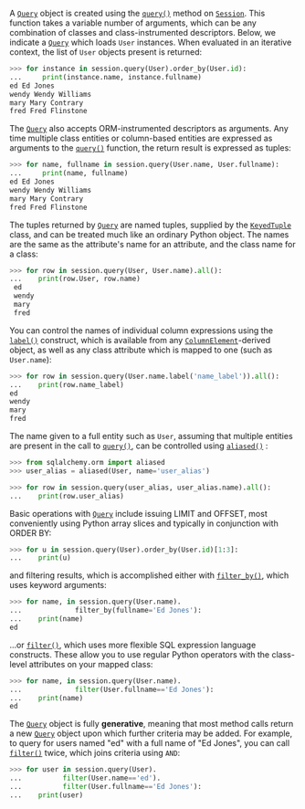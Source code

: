 A [`Query`](http://docs.sqlalchemy.org/query.html#sqlalchemy.orm.query.Query "sqlalchemy.orm.query.Query") object is created using the [`query()`](http://docs.sqlalchemy.org/session_api.html#sqlalchemy.orm.session.Session.query "sqlalchemy.orm.session.Session.query") method on [`Session`](http://docs.sqlalchemy.org/session_api.html#sqlalchemy.orm.session.Session "sqlalchemy.orm.session.Session"). This function takes a variable number of arguments, which can be any combination of classes and class-instrumented descriptors. Below, we indicate a [`Query`](http://docs.sqlalchemy.org/query.html#sqlalchemy.orm.query.Query "sqlalchemy.orm.query.Query") which loads `User` instances. When evaluated in an iterative context, the list of `User` objects present is returned:
    
```python    
>>> for instance in session.query(User).order_by(User.id):
...     print(instance.name, instance.fullname)
ed Ed Jones
wendy Wendy Williams
mary Mary Contrary
fred Fred Flinstone
```

The [`Query`](http://docs.sqlalchemy.org/query.html#sqlalchemy.orm.query.Query "sqlalchemy.orm.query.Query") also accepts ORM-instrumented descriptors as arguments. Any time multiple class entities or column-based entities are expressed as arguments to the [`query()`](http://docs.sqlalchemy.org/session_api.html#sqlalchemy.orm.session.Session.query "sqlalchemy.orm.session.Session.query") function, the return result is expressed as tuples:
    
```python    
>>> for name, fullname in session.query(User.name, User.fullname):
...     print(name, fullname)
ed Ed Jones
wendy Wendy Williams
mary Mary Contrary
fred Fred Flinstone
```

The tuples returned by [`Query`](http://docs.sqlalchemy.org/query.html#sqlalchemy.orm.query.Query "sqlalchemy.orm.query.Query") are named tuples, supplied by the [`KeyedTuple`](http://docs.sqlalchemy.org/query.html#sqlalchemy.util.KeyedTuple "sqlalchemy.util.KeyedTuple") class, and can be treated much like an ordinary Python object. The names are the same as the attribute's name for an attribute, and the class name for a class:
    
```python    
>>> for row in session.query(User, User.name).all():
...    print(row.User, row.name)
 ed
 wendy
 mary
 fred
```

You can control the names of individual column expressions using the [`label()`](http://docs.sqlalchemy.org/core/sqlelement.html#sqlalchemy.sql.expression.ColumnElement.label "sqlalchemy.sql.expression.ColumnElement.label") construct, which is available from any [`ColumnElement`](http://docs.sqlalchemy.org/core/sqlelement.html#sqlalchemy.sql.expression.ColumnElement "sqlalchemy.sql.expression.ColumnElement")-derived object, as well as any class attribute which is mapped to one (such as `User.name`):
    
```python    
>>> for row in session.query(User.name.label('name_label')).all():
...    print(row.name_label)
ed
wendy
mary
fred
```

The name given to a full entity such as `User`, assuming that multiple entities are present in the call to [`query()`](http://docs.sqlalchemy.org/session_api.html#sqlalchemy.orm.session.Session.query "sqlalchemy.orm.session.Session.query"), can be controlled using [`aliased()`](http://docs.sqlalchemy.org/query.html#sqlalchemy.orm.aliased "sqlalchemy.orm.aliased") :
    
```python    
>>> from sqlalchemy.orm import aliased
>>> user_alias = aliased(User, name='user_alias')

>>> for row in session.query(user_alias, user_alias.name).all():
...    print(row.user_alias)
```    

Basic operations with [`Query`](http://docs.sqlalchemy.org/query.html#sqlalchemy.orm.query.Query "sqlalchemy.orm.query.Query") include issuing LIMIT and OFFSET, most conveniently using Python array slices and typically in conjunction with ORDER BY:
    
```python    
>>> for u in session.query(User).order_by(User.id)[1:3]:
...    print(u)
```    
    
and filtering results, which is accomplished either with [`filter_by()`](http://docs.sqlalchemy.org/query.html#sqlalchemy.orm.query.Query.filter_by "sqlalchemy.orm.query.Query.filter_by"), which uses keyword arguments:
    
```python    
>>> for name, in session.query(User.name).
...             filter_by(fullname='Ed Jones'):
...    print(name)
ed
```

…or [`filter()`](http://docs.sqlalchemy.org/query.html#sqlalchemy.orm.query.Query.filter "sqlalchemy.orm.query.Query.filter"), which uses more flexible SQL expression language constructs. These allow you to use regular Python operators with the class-level attributes on your mapped class:
    
```python    
>>> for name, in session.query(User.name).
...             filter(User.fullname=='Ed Jones'):
...    print(name)
ed
```

The [`Query`](http://docs.sqlalchemy.org/query.html#sqlalchemy.orm.query.Query "sqlalchemy.orm.query.Query") object is fully **generative**, meaning that most method calls return a new [`Query`](http://docs.sqlalchemy.org/query.html#sqlalchemy.orm.query.Query "sqlalchemy.orm.query.Query") object upon which further criteria may be added. For example, to query for users named "ed" with a full name of "Ed Jones", you can call [`filter()`](http://docs.sqlalchemy.org/query.html#sqlalchemy.orm.query.Query.filter "sqlalchemy.orm.query.Query.filter") twice, which joins criteria using `AND`:
    
```python    
>>> for user in session.query(User).
...          filter(User.name=='ed').
...          filter(User.fullname=='Ed Jones'):
...    print(user)
```    
